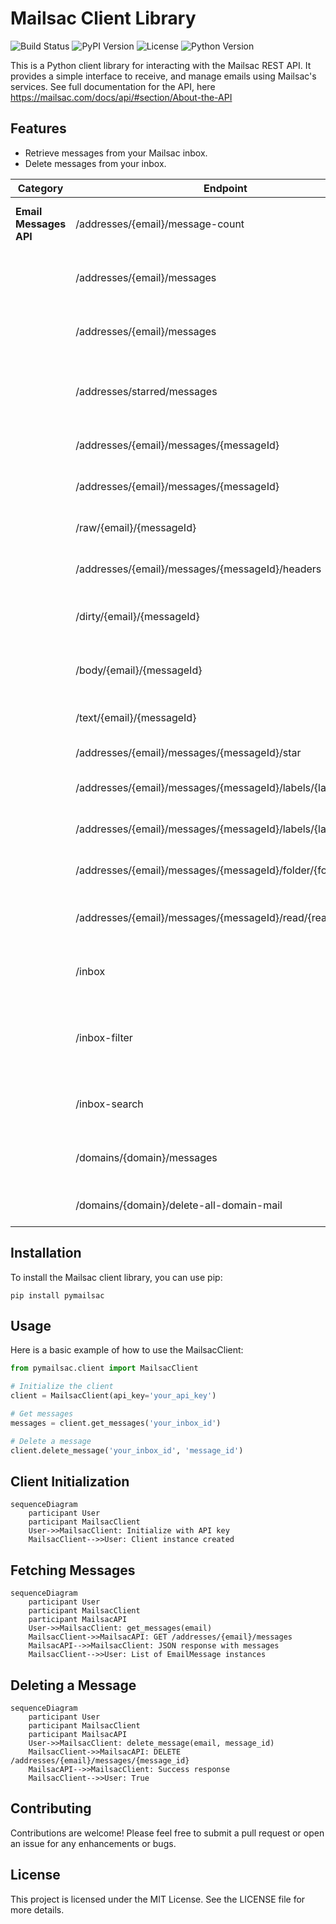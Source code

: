 # Mailsac Client Library

![Build Status](https://github.com/gsejas/mailsac-pyclient/actions/workflows/test-and-package.yml/badge.svg)
![PyPI Version](https://img.shields.io/pypi/v/pymailsac)
![License](https://img.shields.io/github/license/Gsejas/mailsac-pyclient)
![Python Version](https://img.shields.io/pypi/pyversions/pymailsac)

This is a Python client library for interacting with the Mailsac REST API. It provides a simple interface to receive, and manage emails using Mailsac's services. See full documentation for the API, here https://mailsac.com/docs/api/#section/About-the-API

## Features

- Retrieve messages from your Mailsac inbox.
- Delete messages from your inbox.


| **Category**           | **Endpoint**                                               | **Method** | **Description**                                        | Implemented |
| ---------------------- | ---------------------------------------------------------- | ---------- | ------------------------------------------------------ | ----------- |
| **Email Messages API** | /addresses/{email}/message-count                           | GET        | Count messages for an email inbox                      | No          |
|                        | /addresses/{email}/messages                                | GET        | List messages for an email inbox                       | Yes         |
|                        | /addresses/{email}/messages                                | DELETE     | Delete all messages for an email inbox                 | No          |
|                        | /addresses/starred/messages                                | GET        | List starred (saved) messages on the account           | No          |
|                        | /addresses/{email}/messages/{messageId}                    | GET        | Get email message metadata                             | Yes         |
|                        | /addresses/{email}/messages/{messageId}                    | DELETE     | Delete an email message                                | Yes         |
|                        | /raw/{email}/{messageId}                                   | GET        | Get original SMTP message                              | No          |
|                        | /addresses/{email}/messages/{messageId}/headers            | GET        | Get parsed message headers                             | No          |
|                        | /dirty/{email}/{messageId}                                 | GET        | Get message HTML body (dirty)                          | No          |
|                        | /body/{email}/{messageId}                                  | GET        | Get message HTML body (sanitized)                      | No          |
|                        | /text/{email}/{messageId}                                  | GET        | Get message plaintext                                  | Yes         |
|                        | /addresses/{email}/messages/{messageId}/star               | PUT        | Star (save) a message                                  | No          |
|                        | /addresses/{email}/messages/{messageId}/labels/{label}     | PUT        | Add a label to a message                               | No          |
|                        | /addresses/{email}/messages/{messageId}/labels/{label}     | DELETE     | Remove a label from a message                          | No          |
|                        | /addresses/{email}/messages/{messageId}/folder/{folder}    | PUT        | Move a message into a folder                           | No          |
|                        | /addresses/{email}/messages/{messageId}/read/{readBoolean} | PUT        | Set message read/unread status                         | No          |
|                        | /inbox                                                     | GET        | Get all account messages paginated                     | No          |
|                        | /inbox-filter                                              | GET        | Filter messages in account by to, from, and/or subject | No          |
|                        | /inbox-search                                              | GET        | Search messages by to, from, and subject               | No          |
|                        | /domains/{domain}/messages                                 | GET        | List messages for a domain                             | No          |
|                        | /domains/{domain}/delete-all-domain-mail                   | POST       | Delete all messages in a domain                        | No          |

## Installation

To install the Mailsac client library, you can use pip:

```
pip install pymailsac
```

## Usage

Here is a basic example of how to use the MailsacClient:

```python
from pymailsac.client import MailsacClient

# Initialize the client
client = MailsacClient(api_key='your_api_key')

# Get messages
messages = client.get_messages('your_inbox_id')

# Delete a message
client.delete_message('your_inbox_id', 'message_id')
```

## Client Initialization

```mermaid
sequenceDiagram
    participant User
    participant MailsacClient
    User->>MailsacClient: Initialize with API key
    MailsacClient-->>User: Client instance created
```

## Fetching Messages

```mermaid
sequenceDiagram
    participant User
    participant MailsacClient
    participant MailsacAPI
    User->>MailsacClient: get_messages(email)
    MailsacClient->>MailsacAPI: GET /addresses/{email}/messages
    MailsacAPI-->>MailsacClient: JSON response with messages
    MailsacClient-->>User: List of EmailMessage instances
```

## Deleting a Message

```mermaid
sequenceDiagram
    participant User
    participant MailsacClient
    participant MailsacAPI
    User->>MailsacClient: delete_message(email, message_id)
    MailsacClient->>MailsacAPI: DELETE /addresses/{email}/messages/{message_id}
    MailsacAPI-->>MailsacClient: Success response
    MailsacClient-->>User: True
```

## Contributing

Contributions are welcome! Please feel free to submit a pull request or open an issue for any enhancements or bugs.

## License

This project is licensed under the MIT License. See the LICENSE file for more details.
